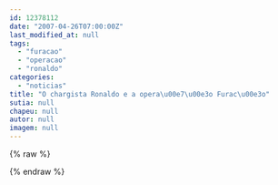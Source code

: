 ```yaml
---
id: 12378112
date: "2007-04-26T07:00:00Z"
last_modified_at: null
tags:
  - "furacao"
  - "operacao"
  - "ronaldo"
categories:
  - "noticias"
title: "O chargista Ronaldo e a opera\u00e7\u00e3o Furac\u00e3o"
sutia: null
chapeu: null
autor: null
imagem: null
---
```

{% raw %}
<p> </p>
{% endraw %}